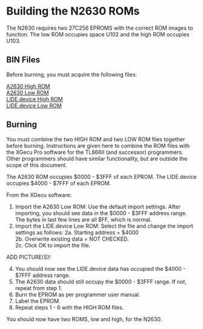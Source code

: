 # Building the N2630 ROMs

The N2630 requires two 27C256 EPROMS with the correct ROM images to function. The low ROM occupies space U102 and the high ROM occupies U103.

## BIN Files
Before burning, you must acquire the following files:

[A2630 High ROM](/ROM)  
[A2630 Low ROM](/ROM)  
[LIDE.device High ROM](https://github.com/LIV2/lide.device/releases/latest/download/lide-N2630-high.rom)  
[LIDE.device Low ROM](https://github.com/LIV2/lide.device/releases/latest/download/lide-N2630-low.rom)  

## Burning
You must combine the two HIGH ROM and two LOW ROM files together before burning. Instructions are given here to combine the ROM files with the XGecu Pro software for the TL866II (and successor) programmers. Other programmers should have similar functionality, but are outside the scope of this document.

The A2630 ROM occupies $0000 - $3FFF of each EPROM. The LIDE.device occupies $4000 - $7FFF of each EPROM.  

From the XGecu software:  

1. Import the A2630 Low ROM: Use the default import settings. After importing, you should see data in the $0000 - $3FFF address range. The bytes in last few lines are all $FF, which is normal.  
2. Import the LIDE.device Low ROM: Select the file and change the import settings as follows:
   2a. Starting address = $4000  
   2b. Overwrite existing data = NOT CHECKED.  
   2c. Click OK to import the file.

ADD PICTURE(S)!  
   
4. You should now see the LIDE.device data has occupied the $4000 - $7FFF address range.  
5. The A2630 data should still occupy the $0000 - $3FFF range. If not, repeat from step 1.  
6. Burn the EPROM as per programmer user manual.
7. Label the EPROM.
8. Repeat steps 1 - 6 with the HIGH ROM files.  

You should now have two ROMS, low and high, for the N2630.
   

